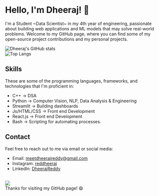 # Hello, I'm Dheeraj! 👋

I'm a Student ~Data Scientist~ in my 4th year of engineering, passionate about building web applications and ML models that may solve real-world problems. Welcome to my GitHub page, where you can find some of my open-source project contributions and my personal projects.

![Dheeraj's GitHub stats](https://github-readme-stats.vercel.app/api?username=reddheeraj&show_icons=true&theme=radical) <br>
![Top Langs](https://github-readme-stats.vercel.app/api/top-langs/?username=reddheeraj&layout=compact&hide=html&theme=radical) 

## Skills

These are some of the programming languages, frameworks, and technologies that I'm proficient in:

- C++ -> DSA
- Python -> Computer Vision, NLP, Data Analysis & Engineering
- Streamlit -> Building dashboards
- Js/HTML/CSS -> Front end Development
- React.js -> Front end Development
- Bash -> Scripting for automating processes.

## Contact

Feel free to reach out to me via email or social media:

- Email: meetdheerajreddy@gmail.com
- Instagram: [reddheeraj](https://www.instagram.com/red_dheeraj/)
- LinkedIn: [DheerajReddy](https://www.linkedin.com/in/dheeraj2002reddy/)


<br> ![](https://komarev.com/ghpvc/?username=reddheeraj)<br>
Thanks for visiting my GitHub page! 😄
